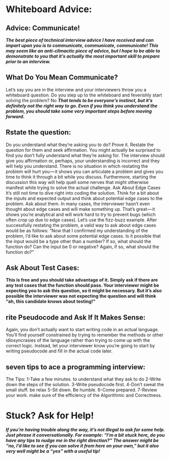 # Whiteboard Advice:

## Advice: Communicate!
***The best piece of technical interview advice I have received and can impart upon you is to communicate, communicate, communicate! This may seem like an anti-climactic piece of advice, but I hope to be able to demonstrate to you that it’s actually the most important skill to prepare prior to an interview.***

## What Do You Mean Communicate?
Let’s say you are in the interview and your interviewers throw you a whiteboard question. 
Do you step up to the whiteboard and feverishly start solving the problem? No
***That tends to be everyone’s instinct, but it’s definitely not the right way to go. Even if you think you understand the problem, you should take some very important steps before moving forward.***

## Rstate the question:
Do you understand what they’re asking you to do? Prove it. Restate the question for them and seek affirmation. You might actually be surprised to find you don’t fully understand what they’re asking for. The interview should give you affirmation or, perhaps, your understanding is incorrect and they will help you understand. There is no situation in which restating the problem will hurt you — it shows you can articulate a problem and gives you time to think it through a bit while you discuss. Furthermore, starting the discussion this way will help quell some nerves that might otherwise manifest while trying to solve the actual challenge.
Ask About Edge Cases
It’s still not time to dive right into coding the solution. Think for a bit about the inputs and expected output and think about potential edge cases to the problem. Ask about them. In many cases, the interviewer hasn’t even thought about edge cases and will make something up. That’s great — it shows you’re analytical and will work hard to try to prevent bugs (which often crop up due to edge cases).
Let’s use the fizz-buzz example. After successfully restating the problem, a valid way to ask about edge cases would be as follows:
“Now that I confirmed my understanding of the problem, I’d like to ask about some potential edge cases. Is it possible that the input would be a type other than a number? If so, what should the function do? Can the input be 0 or negative? Again, if so, what should the function do?”

## Ask About Test Cases:
**This is free and you should take advantage of it. Simply ask if there are any test cases that the function should pass. Your interviewer might be expecting you to ask this question, so it might be necessary. But it’s also possible the interviewer was not expecting the question and will think “ah, this candidate knows about testing!”**

## rite Pseudocode and Ask If It Makes Sense:
Again, you don’t actually want to start writing code in an actual language. You’ll find yourself constrained by trying to remember the methods or other idiosyncrasies of the language rather than trying to come up with the correct logic. Instead, let your interviewer know you’re going to start by writing pseudocode and fill in the actual code later.

## seven tips to ace a programming interview:
The Tips:
1-Take a few minutes. to understand what they ask to do
2-Write down the steps of the solution.
3-Write pseudocode first.
4-Don’t sweat the small stuff. be relax
5-Sit down. Be humble.
6-Come prepared.
7-Review your work. make sure of the efficiency of the Algorithmic and Correctness.

# Stuck? Ask for Help!
***If you’re having trouble along the way, it’s not illegal to ask for some help. Just phrase it conversationally. For example: “I’m a bit stuck here, do you have any tips to nudge me in the right direction?” The answer might be “no, I’d like to see if you can solve it from here on your own,” but it also very well might be a “yes” with a useful tip!***